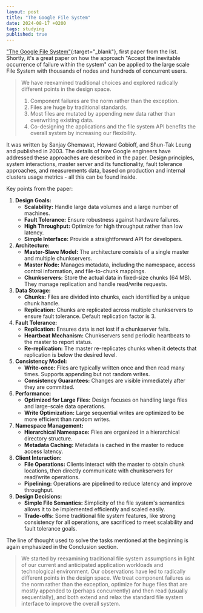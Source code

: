```yaml
---
layout: post
title: "The Google File System"
date: 2024-08-17 +0200
tags: studying
published: true
---
```


["The Google File System"](https://research.google/pubs/the-google-file-system/){:target="_blank"}, first paper from the list. Shortly, it's a great paper on how the approach "Accept the inevitable occurrence of failure within the system" can be applied to the large scale File System with thousands of nodes and hundreds of concurrent users.
>We have reexamined traditional choices and explored radically different points in the design space.
>1. Component failures are the norm rather than the exception.
>2. Files are huge by traditional standards.
>3. Most files are mutated by appending new data rather than overwriting existing data.
>4. Co-designing the applications and the file system API benefits the overall system by increasing our flexibility.

It was written by Sanjay Ghemawat, Howard Gobioff, and Shun-Tak Leung and published in 2003.
The details of how Google engineers have addressed these approaches are described in the paper. Design principles, system interactions, master server and its functionality, fault tolerance approaches, and measurements data, based on production and internal clusters usage metrics - all this can be found inside.

Key points from the paper:
1. **Design Goals:**
    - **Scalability:** Handle large data volumes and a large number of machines.
    - **Fault Tolerance:** Ensure robustness against hardware failures.
    - **High Throughput:** Optimize for high throughput rather than low latency.
    - **Simple Interface:** Provide a straightforward API for developers.
2. **Architecture:**
    - **Master-Slave Model:** The architecture consists of a single master and multiple chunkservers.
    - **Master Node:** Manages metadata, including the namespace, access control information, and file-to-chunk mappings.
    - **Chunkservers:** Store the actual data in fixed-size chunks (64 MB). They manage replication and handle read/write requests.
3. **Data Storage:**
    - **Chunks:** Files are divided into chunks, each identified by a unique chunk handle.
    - **Replication:** Chunks are replicated across multiple chunkservers to ensure fault tolerance. Default replication factor is 3.
4. **Fault Tolerance:**
    - **Replication:** Ensures data is not lost if a chunkserver fails.
    - **Heartbeat Mechanism:** Chunkservers send periodic heartbeats to the master to report status.
    - **Re-replication:** The master re-replicates chunks when it detects that replication is below the desired level.
5. **Consistency Model:**
    - **Write-once:** Files are typically written once and then read many times. Supports appending but not random writes.
    - **Consistency Guarantees:** Changes are visible immediately after they are committed.
6. **Performance:**
    - **Optimized for Large Files:** Design focuses on handling large files and large-scale data operations.
    - **Write Optimization:** Large sequential writes are optimized to be more efficient than random writes.
7. **Namespace Management:**
    - **Hierarchical Namespace:** Files are organized in a hierarchical directory structure.
    - **Metadata Caching:** Metadata is cached in the master to reduce access latency.
8. **Client Interaction:**
    - **File Operations:** Clients interact with the master to obtain chunk locations, then directly communicate with chunkservers for read/write operations.
    - **Pipelining:** Operations are pipelined to reduce latency and improve throughput.
9. **Design Decisions:**
    - **Simple File Semantics:** Simplicity of the file system's semantics allows it to be implemented efficiently and scaled easily.
    - **Trade-offs:** Some traditional file system features, like strong consistency for all operations, are sacrificed to meet scalability and fault tolerance goals.

The line of thought used to solve the tasks mentioned at the beginning is again emphasized in the Conclusion section.
> We started by reexamining traditional file system assumptions in light of our current and anticipated application workloads and technological environment. Our observations have led to radically different points in the design space. We treat component failures as the norm rather than the exception, optimize for huge files that are mostly appended to (perhaps concurrently) and then read (usually sequentially), and both extend and relax the standard file system interface to improve the overall system.
